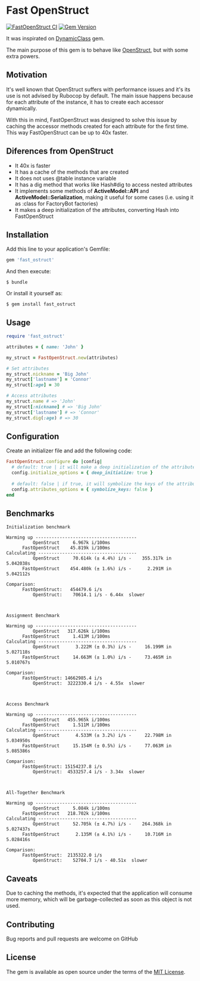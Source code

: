 # Fast OpenStruct

[![FastOpenStruct CI](https://github.com/revelotech/fast_ostruct/actions/workflows/fast-ostruct_ci.yml/badge.svg)](https://github.com/revelotech/fast_ostruct/actions/workflows/fast-ostruct_ci.yml)
[![Gem Version](https://badge.fury.io/rb/fast_ostruct.svg)](https://badge.fury.io/rb/fast_ostruct)

It was inspirated on [DynamicClass](https://github.com/amcaplan/dynamic_class) gem.

The main purpose of this gem is to behave like [OpenStruct](https://ruby-doc.org/stdlib-2.5.1/libdoc/ostruct/rdoc/OpenStruct.html), but with some extra powers.

## Motivation
It's well known that OpenStruct suffers with performance issues and it's its use is not advised by Rubocop by default. The main issue happens because for each attribute of the instance, it has to create each accessor dynamically.

With this in mind, FastOpenStruct was designed to solve this issue by caching the accessor methods created for each attribute for the first time. This way FastOpenStruct can be up to 40x faster.

## Diferences from OpenStruct

- It 40x is faster
- It has a cache of the methods that are created
- It does not uses @table instance variable
- It has a dig method that works like Hash#dig to access nested attributes
- It implements some methods of **ActiveModel::API** and **ActiveModel::Serialization**, making it useful for some cases (i.e. using it as :class for FactoryBot factories)
- It makes a deep initialization of the attributes, converting Hash into FastOpenStruct

## Installation

Add this line to your application's Gemfile:

```ruby
gem 'fast_ostruct'
```

And then execute:

    $ bundle

Or install it yourself as:
    
    $ gem install fast_ostruct


## Usage

```ruby
require 'fast_ostruct'

attributes = { name: 'John' }

my_struct = FastOpenStruct.new(attributes)

# Set attributes 
my_struct.nickname = 'Big John'
my_struct['lastname'] = 'Connor'
my_struct[:age] = 30

# Access attributes
my_struct.name # => 'John'
my_struct[:nickname] # => 'Big John'
my_struct['lastname'] # => 'Connor'
my_struct.dig(:age) # => 30
```

## Configuration

Create an initializer file and add the following code:
```ruby
FastOpenStruct.configure do |config|
  # default: true | it will make a deep initialization of the attributes, converting Hash into FastOpenStruct 
  config.initialize_options = { deep_initialize: true }
  
  # default: false | if true, it will symbolize the keys of the attributes
  config.attributes_options = { symbolize_keys: false }
end
```

## Benchmarks
```
Initialization benchmark

Warming up --------------------------------------
          OpenStruct     6.967k i/100ms
      FastOpenStruct    45.819k i/100ms
Calculating -------------------------------------
          OpenStruct     70.614k (± 4.4%) i/s -    355.317k in   5.042038s
      FastOpenStruct    454.480k (± 1.6%) i/s -      2.291M in   5.042112s

Comparison:
      FastOpenStruct:   454479.6 i/s
          OpenStruct:    70614.1 i/s - 6.44x  slower



Assignment Benchmark

Warming up --------------------------------------
          OpenStruct   317.626k i/100ms
      FastOpenStruct     1.413M i/100ms
Calculating -------------------------------------
          OpenStruct      3.222M (± 0.3%) i/s -     16.199M in   5.027118s
      FastOpenStruct     14.663M (± 1.0%) i/s -     73.465M in   5.010767s

Comparison:
      FastOpenStruct: 14662985.4 i/s
          OpenStruct:  3222330.4 i/s - 4.55x  slower



Access Benchmark

Warming up --------------------------------------
          OpenStruct   455.965k i/100ms
      FastOpenStruct     1.511M i/100ms
Calculating -------------------------------------
          OpenStruct      4.533M (± 3.2%) i/s -     22.798M in   5.034950s
      FastOpenStruct     15.154M (± 0.5%) i/s -     77.063M in   5.085386s

Comparison:
      FastOpenStruct: 15154237.8 i/s
          OpenStruct:  4533257.4 i/s - 3.34x  slower



All-Together Benchmark

Warming up --------------------------------------
          OpenStruct     5.084k i/100ms
      FastOpenStruct   218.702k i/100ms
Calculating -------------------------------------
          OpenStruct     52.705k (± 4.7%) i/s -    264.368k in   5.027437s
      FastOpenStruct      2.135M (± 4.1%) i/s -     10.716M in   5.028416s

Comparison:
      FastOpenStruct:  2135322.0 i/s
          OpenStruct:    52704.7 i/s - 40.51x  slower

```

## Caveats
Due to caching the methods, it's expected that the application will consume more memory, which will be garbage-collected as soon as this object is not used.

## Contributing

Bug reports and pull requests are welcome on GitHub

## License

The gem is available as open source under the terms of the [MIT License](http://opensource.org/licenses/MIT).
